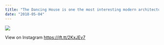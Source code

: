 ```yaml
---
title: "The Dancing House is one the most interesting modern architecture in Prague. This building became a must see sightseeing monument in Prague and it is truly worth your time to come here and snap a shot! To be honest, I’ve taken few shots before, but this time I think, it is by far my best try :), and you know what’s funny, I’ve shot this picture using only my iPhone 8 Plus, handheld! Enjoy! #prague #travel #iphone8plus #architecture #europe #clouds #blackandwhite #iphoneonly #iphoneography #dancing #house #modern #czechrepublic #czech"
date: "2018-05-04"
---
```


![](https://scontent.cdninstagram.com/vp/a94470d2a02bf6b69f02e88ddd7c790a/5B8A7B25/t51.2885-15/s640x640/sh0.08/e35/31172017_173370703378318_1204252565726822400_n.jpg)  

View on Instagram https://ift.tt/2KxJEv7

